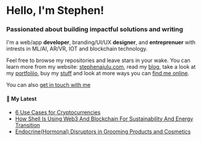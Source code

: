   <!-- Hello there! Feel free to make this your own but kindly don't use my data. Attributions are welcomed & appreciated --> 

# Hello, I'm Stephen!

### Passionated about building impactful solutions and writing

I'm a web/app **developer**, branding/UI/UX **designer**, and **entreprenuer** with intrests in ML/AI, AR/VR, IOT and blockchain technology.

Feel free to browse my repositories and leave stars in your wake. You can learn more from my website: [stephenajulu.com](https://www.stephenajulu.com), read my [blog](https://www.stephenajulu.com/blog), take a look at my [portfoliio](https://www.stephenajulu.com/portfolio), buy my [stuff](https://www.stephenajulu.com/store) and look at more ways you can [find me online](https://www.stephenajulu.com/links).

You can also [get in touch with me](https://stephenajulu.com/contact)


<h4>📕 My Latest</h4>

<!-- BLOG-POST-LIST:START -->
- [6 Use Cases for Cryptocurrencies](https://stephenajulu.com/blog/6-use-cases-for-cryptocurrency/)
- [How Shell Is Using Web3 And Blockchain For Sustainability And Energy Transition](https://stephenajulu.com/blog/how-shell-is-using-web3-and-blockchain-for-sustainability-and-energy-transition/)
- [Endocrine&lpar;Hormonal&rpar; Disruptors in Grooming Products and Cosmetics](https://stephenajulu.com/blog/endocrine-hormonal-disruptors-in-grooming-products-and-cosmetics/)
<!-- BLOG-POST-LIST:END -->

